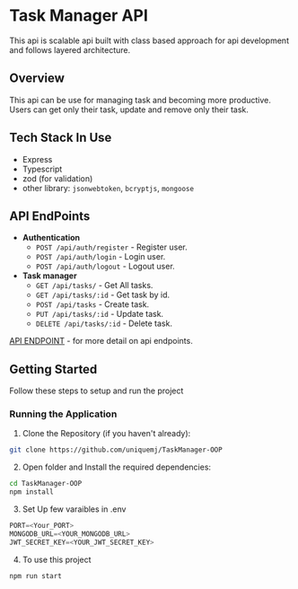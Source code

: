 # Task Manager API
This api is scalable api built with class based approach for api development and follows layered architecture.

## Overview
This api can be use for managing task and becoming more productive. Users can get only their task, update and remove only their task.

## Tech Stack In Use
- Express
- Typescript
- zod (for validation)
- other library: `jsonwebtoken`, `bcryptjs`, `mongoose`

## API EndPoints
- **Authentication**
    - `POST /api/auth/register` - Register user.  
    - `POST /api/auth/login` - Login user.
    - `POST /api/auth/logout` - Logout user.
- **Task manager**
    - `GET /api/tasks/` - Get All tasks.
    - `GET /api/tasks/:id` - Get task by id.
    - `POST /api/tasks` - Create task.
    - `PUT /api/tasks/:id` - Update task.
    - `DELETE /api/tasks/:id` - Delete task.

[API ENDPOINT](./API.md) - for more detail on api endpoints.

## Getting Started
Follow these steps to setup and run the project

### Running the Application
1. Clone the Repository (if you haven't already):
```bash
git clone https://github.com/uniquemj/TaskManager-OOP
```
2. Open folder and Install the required dependencies:
```bash
cd TaskManager-OOP
npm install
```
3. Set Up few varaibles in .env
```js
PORT=<Your_PORT>
MONGODB_URL=<YOUR_MONGODB_URL>
JWT_SECRET_KEY=<YOUR_JWT_SECRET_KEY>
```

4. To use this project
```bash
npm run start
```
